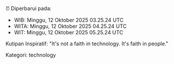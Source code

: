 ⏰ Diperbarui pada:
- WIB: Minggu, 12 Oktober 2025 03.25.24 UTC
- WITA: Minggu, 12 Oktober 2025 04.25.24 UTC
- WIT: Minggu, 12 Oktober 2025 05.25.24 UTC

Kutipan Inspiratif:
"It's not a faith in technology. It's faith in people."


Kategori: technology

